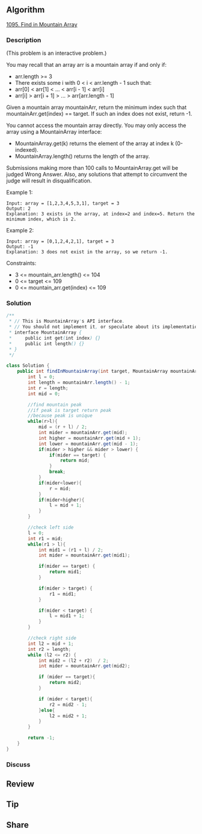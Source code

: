 ## Algorithm

[1095. Find in Mountain Array](https://leetcode.com/problems/find-in-mountain-array/)

### Description

(This problem is an interactive problem.)

You may recall that an array arr is a mountain array if and only if:

- arr.length >= 3
- There exists some i with 0 < i < arr.length - 1 such that:
- arr[0] < arr[1] < ... < arr[i - 1] < arr[i]
- arr[i] > arr[i + 1] > ... > arr[arr.length - 1]

Given a mountain array mountainArr, return the minimum index such that mountainArr.get(index) == target. If such an index does not exist, return -1.

You cannot access the mountain array directly. You may only access the array using a MountainArray interface:

- MountainArray.get(k) returns the element of the array at index k (0-indexed).
- MountainArray.length() returns the length of the array.

Submissions making more than 100 calls to MountainArray.get will be judged Wrong Answer. Also, any solutions that attempt to circumvent the judge will result in disqualification.



Example 1:

```
Input: array = [1,2,3,4,5,3,1], target = 3
Output: 2
Explanation: 3 exists in the array, at index=2 and index=5. Return the minimum index, which is 2.
```

Example 2:

```
Input: array = [0,1,2,4,2,1], target = 3
Output: -1
Explanation: 3 does not exist in the array, so we return -1.
```

Constraints:

- 3 <= mountain_arr.length() <= 104
- 0 <= target <= 109
- 0 <= mountain_arr.get(index) <= 109

### Solution

```java
/**
 * // This is MountainArray's API interface.
 * // You should not implement it, or speculate about its implementation
 * interface MountainArray {
 *     public int get(int index) {}
 *     public int length() {}
 * }
 */

class Solution {
    public int findInMountainArray(int target, MountainArray mountainArr) {
        int l = 0;
        int length = mountainArr.length() - 1;
        int r = length;
        int mid = 0;

        //find mountain peak
        //if peak is target return peak
        //because peak is unique
        while(r>l){
            mid = (r + l) / 2;
            int mider = mountainArr.get(mid);
            int higher = mountainArr.get(mid + 1);
            int lower = mountainArr.get(mid - 1);
            if(mider > higher && mider > lower) {
                if(mider == target) {
                    return mid;
                }
                break;
            }
            if(mider<lower){
                r = mid;
            }
            if(mider<higher){
                l = mid + 1;
            }
        }

        //check left side
        l = 0;
        int r1 = mid;
        while(r1 > l){
            int mid1 = (r1 + l) / 2;
            int mider = mountainArr.get(mid1);

            if(mider == target) {
                return mid1;
            }

            if(mider > target) {
                r1 = mid1;                
            }

            if(mider < target) {
                l = mid1 + 1;                
            }
        }

        //check right side
        int l2 = mid + 1;
        int r2 = length;
        while (l2 <= r2) {
            int mid2 = (l2 + r2)  / 2;
            int mider = mountainArr.get(mid2);

            if (mider == target){
                return mid2;
            }

            if (mider < target){
                r2 = mid2 - 1;    
            }else{
                l2 = mid2 + 1;
            }
        }

        return -1;
    }
}
```

### Discuss

## Review


## Tip


## Share

